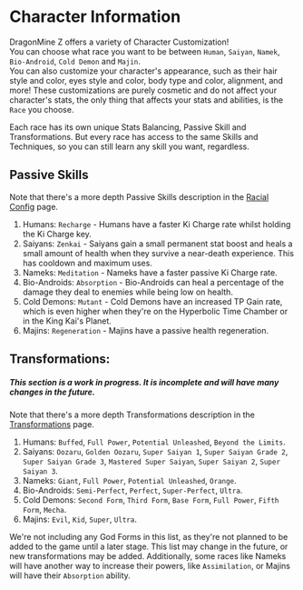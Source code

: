 # Character Information

DragonMine Z offers a variety of Character Customization!\
You can choose what race you want to be between `Human`, `Saiyan`, `Namek`, `Bio-Android`, `Cold Demon` and `Majin`.\
You can also customize your character's appearance, such as their hair style and color, eyes style and color, body type and color, alignment, and more!
These customizations are purely cosmetic and do not affect your character's stats, the only thing that affects your stats and abilities, is the `Race` you choose.

Each race has its own unique Stats Balancing, Passive Skill and Transformations.
But every race has access to the same Skills and Techniques, so you can still learn any skill you want, regardless.

## **Passive Skills**

Note that there's a more depth Passive Skills description in the [Racial Config](servers/racialconfig.md) page.

1. Humans: `Recharge` - Humans have a faster Ki Charge rate whilst holding the Ki Charge key.
2. Saiyans: `Zenkai` - Saiyans gain a small permanent stat boost and heals a small amount of health when they survive a near-death experience. This has cooldown and maximum uses.
3. Nameks: `Meditation` - Nameks have a faster passive Ki Charge rate.
4. Bio-Androids: `Absorption` - Bio-Androids can heal a percentage of the damage they deal to enemies while being low on health.
5. Cold Demons: `Mutant` - Cold Demons have an increased TP Gain rate, which is even higher when they're on the Hyperbolic Time Chamber or in the King Kai's Planet.
6. Majins: `Regeneration` - Majins have a passive health regeneration.

## **Transformations:**

##### **This section is a work in progress. It is incomplete and will have many changes in the future.**

Note that there's a more depth Transformations description in the [Transformations](transformations.md) page.

1. Humans: `Buffed`, `Full Power`, `Potential Unleashed`, `Beyond the Limits`.
2. Saiyans: `Oozaru`, `Golden Oozaru`, `Super Saiyan 1`, `Super Saiyan Grade 2`, `Super Saiyan Grade 3`, `Mastered Super Saiyan`, `Super Saiyan 2`, `Super Saiyan 3`.
3. Nameks: `Giant`, `Full Power`, `Potential Unleashed`, `Orange`.
4. Bio-Androids: `Semi-Perfect`, `Perfect`, `Super-Perfect`, `Ultra`.
5. Cold Demons: `Second Form`, `Third Form`, `Base Form`, `Full Power`, `Fifth Form`, `Mecha`.
6. Majins: `Evil`, `Kid`, `Super`, `Ultra`.

We're not including any God Forms in this list, as they're not planned to be added to the game until a later stage. This list may change in the future, or new transformations may be added.
Additionally, some races like Nameks will have another way to increase their powers, like `Assimilation`, or Majins will have their `Absorption` ability.